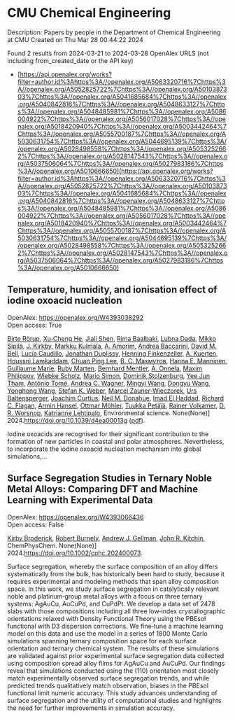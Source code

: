 # CMU Chemical Engineering
Description: Papers by people in the Department of Chemical Engineering at CMU
Created on Thu Mar 28 00:44:22 2024

Found 2 results from 2024-03-21 to 2024-03-28
OpenAlex URLS (not including from_created_date or the API key)
- [https://api.openalex.org/works?filter=author.id%3Ahttps%3A//openalex.org/A5063320716%7Chttps%3A//openalex.org/A5052825722%7Chttps%3A//openalex.org/A5010387303%7Chttps%3A//openalex.org/A5041685684%7Chttps%3A//openalex.org/A5040842816%7Chttps%3A//openalex.org/A5048633127%7Chttps%3A//openalex.org/A5048485981%7Chttps%3A//openalex.org/A5086004922%7Chttps%3A//openalex.org/A5056017028%7Chttps%3A//openalex.org/A5018420940%7Chttps%3A//openalex.org/A5003442464%7Chttps%3A//openalex.org/A5055700187%7Chttps%3A//openalex.org/A5030631754%7Chttps%3A//openalex.org/A5044695139%7Chttps%3A//openalex.org/A5028498558%7Chttps%3A//openalex.org/A5053252662%7Chttps%3A//openalex.org/A5028147543%7Chttps%3A//openalex.org/A5037506064%7Chttps%3A//openalex.org/A5027983186%7Chttps%3A//openalex.org/A5010666650](https://api.openalex.org/works?filter=author.id%3Ahttps%3A//openalex.org/A5063320716%7Chttps%3A//openalex.org/A5052825722%7Chttps%3A//openalex.org/A5010387303%7Chttps%3A//openalex.org/A5041685684%7Chttps%3A//openalex.org/A5040842816%7Chttps%3A//openalex.org/A5048633127%7Chttps%3A//openalex.org/A5048485981%7Chttps%3A//openalex.org/A5086004922%7Chttps%3A//openalex.org/A5056017028%7Chttps%3A//openalex.org/A5018420940%7Chttps%3A//openalex.org/A5003442464%7Chttps%3A//openalex.org/A5055700187%7Chttps%3A//openalex.org/A5030631754%7Chttps%3A//openalex.org/A5044695139%7Chttps%3A//openalex.org/A5028498558%7Chttps%3A//openalex.org/A5053252662%7Chttps%3A//openalex.org/A5028147543%7Chttps%3A//openalex.org/A5037506064%7Chttps%3A//openalex.org/A5027983186%7Chttps%3A//openalex.org/A5010666650)

## Temperature, humidity, and ionisation effect of iodine oxoacid nucleation   

OpenAlex: https://openalex.org/W4393038292    
Open access: True
    
[Birte Rörup](https://openalex.org/A5022780485), [Xu‐Cheng He](https://openalex.org/A5043129752), [Jiali Shen](https://openalex.org/A5049005695), [Rima Baalbaki](https://openalex.org/A5055362390), [Lubna Dada](https://openalex.org/A5049539173), [Mikko Sipilä](https://openalex.org/A5049530714), [J. Kirkby](https://openalex.org/A5009274507), [Markku Kulmala](https://openalex.org/A5000471665), [A. Amorim](https://openalex.org/A5062064925), [Andrea Baccarini](https://openalex.org/A5083781753), [David M. Bell](https://openalex.org/A5049526503), [Lucía Caudillo](https://openalex.org/A5079509898), [Jonathan Duplissy](https://openalex.org/A5088633919), [Henning Finkenzeller](https://openalex.org/A5081639490), [A. Kuerten](https://openalex.org/A5042516092), [Houssni Lamkaddam](https://openalex.org/A5014138176), [Chuan Ping Lee](https://openalex.org/A5060127472), [В. С. Махмутов](https://openalex.org/A5036074857), [Hanna E. Manninen](https://openalex.org/A5022377744), [Guillaume Marie](https://openalex.org/A5032794723), [Ruby Marten](https://openalex.org/A5076543442), [Bernhard Mentler](https://openalex.org/A5090590782), [A. Onnela](https://openalex.org/A5089192083), [Maxim Philippov](https://openalex.org/A5090585494), [Wiebke Scholz](https://openalex.org/A5076482580), [Mario Simon](https://openalex.org/A5086950058), [Dominik Stolzenburg](https://openalex.org/A5063223340), [Yee Jun Tham](https://openalex.org/A5058887080), [António Tomé](https://openalex.org/A5021102823), [Andrea C. Wagner](https://openalex.org/A5024532344), [Mingyi Wang](https://openalex.org/A5083213632), [Dongyu Wang](https://openalex.org/A5080825458), [Yonghong Wang](https://openalex.org/A5048060534), [Stefan K. Weber](https://openalex.org/A5041814082), [Marcel Zauner-Wieczorek](https://openalex.org/A5017388605), [Urs Baltensperger](https://openalex.org/A5044025292), [Joachim Curtius](https://openalex.org/A5031780924), [Neil M. Donahue](https://openalex.org/A5041685684), [Imad El Haddad](https://openalex.org/A5080319960), [Richard C. Flagan](https://openalex.org/A5012711441), [Armin Hansel](https://openalex.org/A5089489241), [Ottmar Möhler](https://openalex.org/A5089697844), [Tuukka Petäj̈ä](https://openalex.org/A5070326299), [Rainer Volkamer](https://openalex.org/A5018521569), [D. R. Worsnop](https://openalex.org/A5010349510), [Katrianne Lehtipalo](https://openalex.org/A5019559780), Environmental science. None(None)] 2024.https://doi.org/10.1039/d4ea00013g ([pdf](https://pubs.rsc.org/en/content/articlepdf/2024/ea/d4ea00013g)).
    
Iodine oxoacids are recognised for their significant contribution to the formation of new particles in coastal and polar atmospheres. Nevertheless, to incorporate the iodine oxoacid nucleation mechanism into global simulations,...    

    

## Surface Segregation Studies in Ternary Noble Metal Alloys: Comparing DFT and Machine Learning with Experimental Data   

OpenAlex: https://openalex.org/W4393066436    
Open access: False
    
[Kirby Broderick](https://openalex.org/A5088846020), [Robert Burnely](https://openalex.org/A5094217836), [Andrew J. Gellman](https://openalex.org/A5040842816), [John R. Kitchin](https://openalex.org/A5003442464), ChemPhysChem. None(None)] 2024.https://doi.org/10.1002/cphc.202400073.
    
Surface segregation, whereby the surface composition of an alloy differs systematically from the bulk, has historically been hard to study, because it requires experimental and modeling methods that span alloy composition space. In this work, we study surface segregation in catalytically relevant noble and platinum‐group metal alloys with a focus on three ternary systems: AgAuCu, AuCuPd, and CuPdPt. We develop a data set of 2478 slabs with those compositions including all three low‐index crystallographic orientations relaxed with Density Functional Theory using the PBEsol functional with D3 dispersion corrections. We fine‐tune a machine learning model on this data and use the model in a series of 1800 Monte Carlo simulations spanning ternary composition space for each surface orientation and ternary chemical system. The results of these simulations are validated against prior experimental surface segregation data collected using composition spread alloy films for AgAuCu and AuCuPd. Our findings reveal that simulations conducted using the (110) orientation most closely match experimentally observed surface segregation trends, and while predicted trends qualitatively match observation, biases in the PBEsol functional limit numeric accuracy. This study advances understanding of surface segregation and the utility of computational studies and highlights the need for further improvements in simulation accuracy.    

    
